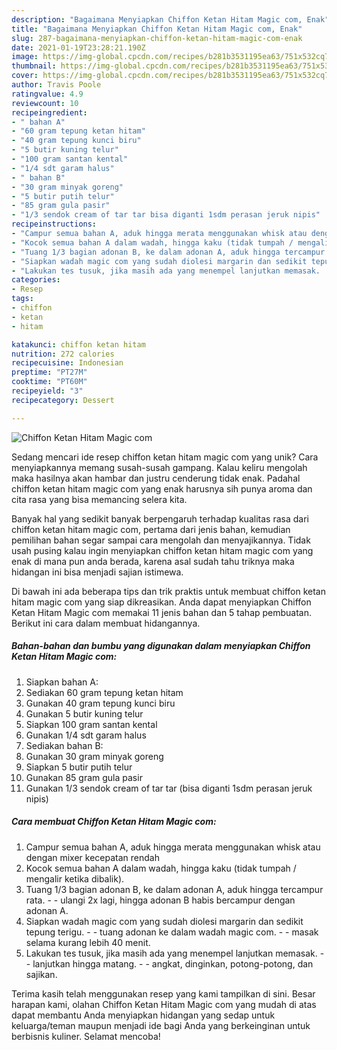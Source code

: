 ```yaml
---
description: "Bagaimana Menyiapkan Chiffon Ketan Hitam Magic com, Enak"
title: "Bagaimana Menyiapkan Chiffon Ketan Hitam Magic com, Enak"
slug: 287-bagaimana-menyiapkan-chiffon-ketan-hitam-magic-com-enak
date: 2021-01-19T23:28:21.190Z
image: https://img-global.cpcdn.com/recipes/b281b3531195ea63/751x532cq70/chiffon-ketan-hitam-magic-com-foto-resep-utama.jpg
thumbnail: https://img-global.cpcdn.com/recipes/b281b3531195ea63/751x532cq70/chiffon-ketan-hitam-magic-com-foto-resep-utama.jpg
cover: https://img-global.cpcdn.com/recipes/b281b3531195ea63/751x532cq70/chiffon-ketan-hitam-magic-com-foto-resep-utama.jpg
author: Travis Poole
ratingvalue: 4.9
reviewcount: 10
recipeingredient:
- " bahan A"
- "60 gram tepung ketan hitam"
- "40 gram tepung kunci biru"
- "5 butir kuning telur"
- "100 gram santan kental"
- "1/4 sdt garam halus"
- " bahan B"
- "30 gram minyak goreng"
- "5 butir putih telur"
- "85 gram gula pasir"
- "1/3 sendok cream of tar tar bisa diganti 1sdm perasan jeruk nipis"
recipeinstructions:
- "Campur semua bahan A, aduk hingga merata menggunakan whisk atau dengan mixer kecepatan rendah"
- "Kocok semua bahan A dalam wadah, hingga kaku (tidak tumpah / mengalir ketika dibalik)."
- "Tuang 1/3 bagian adonan B, ke dalam adonan A, aduk hingga tercampur rata.  ulangi 2x lagi, hingga adonan B habis bercampur dengan adonan A."
- "Siapkan wadah magic com yang sudah diolesi margarin dan sedikit tepung terigu.  tuang adonan ke dalam wadah magic com.  masak selama kurang lebih 40 menit."
- "Lakukan tes tusuk, jika masih ada yang menempel lanjutkan memasak.  lanjutkan hingga matang.   angkat, dinginkan, potong-potong, dan sajikan."
categories:
- Resep
tags:
- chiffon
- ketan
- hitam

katakunci: chiffon ketan hitam 
nutrition: 272 calories
recipecuisine: Indonesian
preptime: "PT27M"
cooktime: "PT60M"
recipeyield: "3"
recipecategory: Dessert

---
```



![Chiffon Ketan Hitam Magic com](https://img-global.cpcdn.com/recipes/b281b3531195ea63/751x532cq70/chiffon-ketan-hitam-magic-com-foto-resep-utama.jpg)

Sedang mencari ide resep chiffon ketan hitam magic com yang unik? Cara menyiapkannya memang susah-susah gampang. Kalau keliru mengolah maka hasilnya akan hambar dan justru cenderung tidak enak. Padahal chiffon ketan hitam magic com yang enak harusnya sih punya aroma dan cita rasa yang bisa memancing selera kita.



Banyak hal yang sedikit banyak berpengaruh terhadap kualitas rasa dari chiffon ketan hitam magic com, pertama dari jenis bahan, kemudian pemilihan bahan segar sampai cara mengolah dan menyajikannya. Tidak usah pusing kalau ingin menyiapkan chiffon ketan hitam magic com yang enak di mana pun anda berada, karena asal sudah tahu triknya maka hidangan ini bisa menjadi sajian istimewa.


Di bawah ini ada beberapa tips dan trik praktis untuk membuat chiffon ketan hitam magic com yang siap dikreasikan. Anda dapat menyiapkan Chiffon Ketan Hitam Magic com memakai 11 jenis bahan dan 5 tahap pembuatan. Berikut ini cara dalam membuat hidangannya.

<!--inarticleads1-->

##### Bahan-bahan dan bumbu yang digunakan dalam menyiapkan Chiffon Ketan Hitam Magic com:

1. Siapkan  bahan A:
1. Sediakan 60 gram tepung ketan hitam
1. Gunakan 40 gram tepung kunci biru
1. Gunakan 5 butir kuning telur
1. Siapkan 100 gram santan kental
1. Gunakan 1/4 sdt garam halus
1. Sediakan  bahan B:
1. Gunakan 30 gram minyak goreng
1. Siapkan 5 butir putih telur
1. Gunakan 85 gram gula pasir
1. Gunakan 1/3 sendok cream of tar tar (bisa diganti 1sdm perasan jeruk nipis)




<!--inarticleads2-->

##### Cara membuat Chiffon Ketan Hitam Magic com:

1. Campur semua bahan A, aduk hingga merata menggunakan whisk atau dengan mixer kecepatan rendah
1. Kocok semua bahan A dalam wadah, hingga kaku (tidak tumpah / mengalir ketika dibalik).
1. Tuang 1/3 bagian adonan B, ke dalam adonan A, aduk hingga tercampur rata. -  - ulangi 2x lagi, hingga adonan B habis bercampur dengan adonan A.
1. Siapkan wadah magic com yang sudah diolesi margarin dan sedikit tepung terigu. -  - tuang adonan ke dalam wadah magic com. -  - masak selama kurang lebih 40 menit.
1. Lakukan tes tusuk, jika masih ada yang menempel lanjutkan memasak. -  - lanjutkan hingga matang.  -  - angkat, dinginkan, potong-potong, dan sajikan.




Terima kasih telah menggunakan resep yang kami tampilkan di sini. Besar harapan kami, olahan Chiffon Ketan Hitam Magic com yang mudah di atas dapat membantu Anda menyiapkan hidangan yang sedap untuk keluarga/teman maupun menjadi ide bagi Anda yang berkeinginan untuk berbisnis kuliner. Selamat mencoba!
